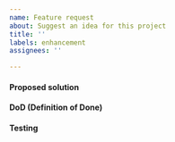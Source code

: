 ```yaml
---
name: Feature request
about: Suggest an idea for this project
title: ''
labels: enhancement
assignees: ''

---
```


#### Proposed solution
<!-- A clear and concise description of what you want to happen. -->

#### DoD (Definition of Done)
<!-- How to know this is implemented. Preferably one short sentence. -->

#### Testing
<!-- How can someone else verify the task, can be test-suite or something else. -->